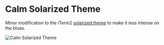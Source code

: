 # Calm Solarized Theme

Minor modification to the iTerm2 [solarized theme](http://ethanschoonover.com/solarized) to make it less intense on the
blues.

![Calm Solarized Theme](https://f.cloud.github.com/assets/43438/319562/74c0ac40-98ca-11e2-80b3-335822a2f080.png)
